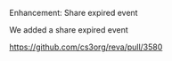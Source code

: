 Enhancement: Share expired event

We added a share expired event

https://github.com/cs3org/reva/pull/3580
